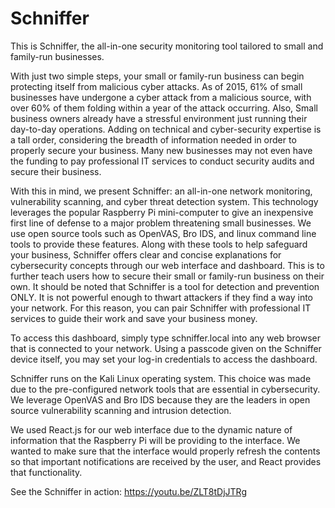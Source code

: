 # Schniffer
This is Schniffer, the all-in-one security monitoring tool tailored to small and family-run businesses.

With just two simple steps, your small or family-run business can begin protecting itself from malicious cyber attacks. As of 2015, 61% of small businesses have undergone a cyber attack from a malicious source, with over 60% of them folding within a year of the attack occurring. Also, Small business owners already have a stressful environment just running their day-to-day operations. Adding on technical and cyber-security expertise is a tall order, considering the breadth of information needed in order to properly secure your business. Many new businesses may not even have the funding to pay professional IT services to conduct security audits and secure their business.

With this in mind, we present Schniffer: an all-in-one network monitoring, vulnerability scanning, and cyber threat detection system. This technology leverages the popular Raspberry Pi mini-computer to give an inexpensive first line of defense to a major problem threatening small businesses. We use open source tools such as OpenVAS, Bro IDS, and linux command line tools to provide these features. Along with these tools to help safeguard your business, Schniffer offers clear and concise explanations for cybersecurity concepts through our web interface and dashboard. This is to further teach users how to secure their small or family-run business on their own. It should be noted that Schniffer is a tool for detection and prevention ONLY. It is not powerful enough to thwart attackers if they find a way into your network. For this reason, you can pair Schniffer with professional IT services to guide their work and save your business money.

To access this dashboard, simply type schniffer.local into any web browser that is connected to your network. Using a passcode given on the Schniffer device itself, you may set your log-in credentials to access the dashboard.

Schniffer runs on the Kali Linux operating system. This choice was made due to the pre-configured network tools that are essential in cybersecurity. We leverage OpenVAS and Bro IDS because they are the leaders in open source vulnerability scanning and intrusion detection.

We used React.js for our web interface due to the dynamic nature of information that the Raspberry Pi will be providing to the interface. We wanted to make sure that the interface would properly refresh the contents so that important notifications are received by the user, and React provides that functionality.

See the Schniffer in action:
https://youtu.be/ZLT8tDjJTRg
